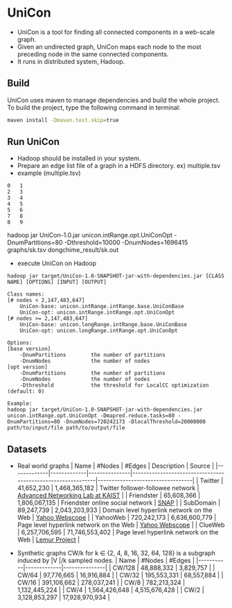 # UniCon

- UniCon is a tool for finding all connected components in a web-scale graph.
- Given an undirected graph, UniCon maps each node to the most preceding node in the same connected components.
- It runs in distributed system, Hadoop. 

## Build

UniCon uses maven to manage dependencies and build the whole project. To build the project, type the following command in terminal:

```bash
maven install -Dmaven.test.skip=true
```

## Run UniCon
- Hadoop should be installed in your system.
- Prepare an edge list file of a graph in a HDFS directory. ex) multiple.tsv
- example (multiple.tsv)
```
0   1
2   3
3   4
4   5
5   6
7   8
8   9
```
hadoop jar UniCon-1.0.jar unicon.intRange.opt.UniConOpt -DnumPartitions=80 -Dthreshold=10000 -DnumNodes=1696415 graphs/sk.tsv dongchime_result/sk.out


- execute UniCon on Hadoop 
```
hadoop jar target/UniCon-1.0-SNAPSHOT-jar-with-dependencies.jar [CLASS NAME] [OPTIONS] [INPUT] [OUTPUT] 

Class names:
[# nodes < 2,147,483,647]
    UniCon-base: unicon.intRange.intRange.base.UniConBase
    UniCon-opt: unicon.intRange.intRange.opt.UniConOpt
[# nodes >= 2,147,483,647]
    UniCon-base: unicon.longRange.intRange.base.UniConBase
    UniCon-opt: unicon.longRange.intRange.opt.UniConOpt
  
Options:
[base version]
    -DnumPartitions        the number of partitions
    -DnumNodes             the number of nodes
[opt version]
    -DnumPartitions        the number of partitions
    -DnumNodes             the number of nodes
    -Dthreshold            the threshold for LocalCC optimization (default: 0)
    
Example:
hadoop jar target/UniCon-1.0-SNAPSHOT-jar-with-dependencies.jar unicon.intRange.opt.UniConOpt -Dmapred.reduce.tasks=80 -DnumPartitions=80 -DnumNodes=720242173 -DlocalThreshold=20000000 path/to/input/file path/to/output/file
```

## Datasets
- Real world graphs
| Name        | #Nodes      | #Edges        | Description                                                 | Source                           |
|-------------|-------------|---------------|-------------------------------------------------------------|----------------------------------|
| Twitter     | 41,652,230  | 1,468,365,182 | Twitter follower-followee network                           | [Advanced Networking Lab at KAIST](http://an.kaist.ac.kr/traces/WWW2010.html) |
| Friendster  | 65,608,366  | 1,806,067,135 | Friendster online social network                            | [SNAP](http://snap.stanford.edu/data/com-Friendster.html)                             |
| SubDomain   | 89,247,739  | 2,043,203,933 | Domain level hyperlink network on the Web                   | [Yahoo Webscope](http://webscope.sandbox.yahoo.com/)                   |
| YahooWeb    | 720,242,173 | 6,636,600,779 | Page level hyperlink network on the Web                     | [Yahoo Webscope](http://webscope.sandbox.yahoo.com/)                   |
| ClueWeb    | 6,257,706,595 | 71,746,553,402 | Page level hyperlink network on the Web                     | [Lemur Project](http://www.lemurproject.org/clueweb12/webgraph.php/)                   |

- Synthetic graphs
CW/k for k ∈ {2, 4, 8, 16, 32, 64, 128} is a subgraph induced by |V |/k sampled nodes.
| Name      | #Nodes      | #Edges        |
|-----------|-------------|---------------|
| CW/128 | 48,888,332 | 3,829,757 |
| CW/64 | 97,776,665 | 16,916,884 |
| CW/32 | 195,553,331 | 68,557,884 |
| CW/16 | 391,106,662 | 278,037,241 |
| CW/8 | 782,213,324 | 1,132,445,224 |
| CW/4 | 1,564,426,648 | 4,515,676,428 |
| CW/2 | 3,128,853,297 | 17,928,970,934 |
